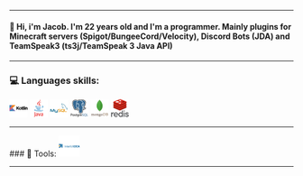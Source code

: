 <hr/>

#### 👋 Hi, i'm Jacob. I'm 22 years old and I'm a programmer. Mainly plugins for Minecraft servers (Spigot/BungeeCord/Velocity), Discord Bots (JDA) and TeamSpeak3 (ts3j/TeamSpeak 3 Java API)

<hr/>

### 💻 Languages skills: 
<img height="32" src="https://github.com/devicons/devicon/blob/master/icons/kotlin/kotlin-original-wordmark.svg" title="Kotlin"/>   <img height="32" src="https://github.com/devicons/devicon/blob/master/icons/java/java-original-wordmark.svg" title="Java"/>   <img height="32" src="https://github.com/devicons/devicon/blob/master/icons/mysql/mysql-original-wordmark.svg" title="MySQL"/>   <img height="32" src="https://github.com/devicons/devicon/blob/master/icons/postgresql/postgresql-original-wordmark.svg" title="PostgreSQL"/>   <img height="32" src="https://github.com/devicons/devicon/blob/master/icons/mongodb/mongodb-original-wordmark.svg" title="MongoDB"/>   <img height="32" src="https://github.com/devicons/devicon/blob/master/icons/redis/redis-original-wordmark.svg" title="Redis"/>
<hr />
### 🧰 Tools:
<img height="38" src="https://github.com/devicons/devicon/blob/master/icons/intellij/intellij-original-wordmark.svg" title="Intellij Idea"/>
<hr />
